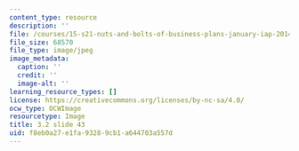 ```yaml
---
content_type: resource
description: ''
file: /courses/15-s21-nuts-and-bolts-of-business-plans-january-iap-2014/f8eb0a27e1fa93289cb1a644703a557d_Slide43.JPG
file_size: 68570
file_type: image/jpeg
image_metadata:
  caption: ''
  credit: ''
  image-alt: ''
learning_resource_types: []
license: https://creativecommons.org/licenses/by-nc-sa/4.0/
ocw_type: OCWImage
resourcetype: Image
title: 3.2 slide 43
uid: f8eb0a27-e1fa-9328-9cb1-a644703a557d
---
```


